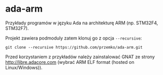 # ada-arm
Przykłady programów w języku Ada na architekturę ARM (np. STM32F4, STM32F7).

Projekt zawiera podmoduly zatem klonuj go z opcja `--recursive`:

`git clone --recursive https://github.com/przemko/ada-arm.git`

Przed korzystaniem z przykładów należy zainstalować GNAT ze strony http://libre.adacore.com (wybrać ARM ELF format (hosted on Linux/Windows)).
